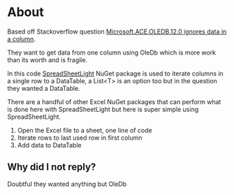﻿# About

Based off Stackoverflow question [Microsoft.ACE.OLEDB.12.0 ignores data in a column](https://stackoverflow.com/questions/78482822/microsoft-ace-oledb-12-0-ignores-data-in-a-column).

They want to get data from one column using OleDb which is more work than its worth and is fragile.

In this code [SpreadSheetLight](https://www.nuget.org/packages/SpreadsheetLight.Cross.Platform/3.5.1?_src=template) NuGet package is used to iterate columns in a single row to a DataTable, a List&lt;T> is an option too but in the question they wanted a DataTable.

There are a handful of other Excel NuGet packages that can perform what is done here with SpreadSheetLight but here is super simple using SpreadSheetLight.

1. Open the Excel file to a sheet, one line of code
1. Iterate rows to last used row in first column
1. Add data to DataTable

## Why did I not reply?

Doubtful they wanted anything but OleDb
